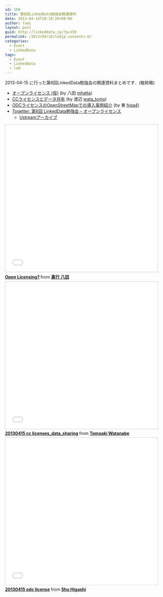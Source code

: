 ```yaml
---
id: 159
title: 第6回LinkedData勉強会関連資料
date: 2013-04-16T10:10:29+09:00
author: fumi
layout: post
guid: http://linkeddata.jp/?p=159
permalink: /2013/04/16/lodjp-contents-6/
categories:
  - Event
  - LinkedData
tags:
  - Event
  - LinkedData
  - lod
---
```

<!-- Facebook Like Button v1.9.6 BEGIN [http://blog.bottomlessinc.com] -->

<!-- Facebook Like Button END -->

<div class="twitterbutton" style="float: left; padding-right: 5px;">
  <a href="http://twitter.com/share" class="twitter-share-button" data-count="horizontal" data-text="第6回LinkedData勉強会関連資料" data-via="" data-url="https://linkeddata.jp/2013/04/16/lodjp-contents-6/" data-lang="en" data-related="DolcePixel:We make beautiful and sweet WordPress Themes"></a>
</div>

2013-04-15 に行った第6回LinkedData勉強会の関連資料まとめです．(敬称略)

  * [オープンライセンス (仮)](#open-license) (by 八田 [mhatta](http://twitter.com/mhatta))
  * [CCライセンスとデータ共有](#cc) (by 渡辺 [wata_tomo](http://twitter.com/wata_tomo))
  * [ODCライセンスのOpenStreetMapでの導入事例紹介](#odc) (by 東 [higa4](http://twitter.com/higa4))
  * [Togetter: 第6回 LinkedData勉強会 &#8211; オープンライセンス]()
      * [Ustreamアーカイブ](http://www.ustream.tv/recorded/31502709)</ul>

<iframe src="//www.slideshare.net/slideshow/embed_code/key/kJGQFCxcfmqXsb" width="595" height="485" frameborder="0" marginwidth="0" marginheight="0" scrolling="no" style="border:1px solid #CCC; border-width:1px; margin-bottom:5px; max-width: 100%;" allowfullscreen> </iframe> <div style="margin-bottom:5px"> <strong> <a href="//www.slideshare.net/masayukihatta/mhatta-lod20130415" title="Open Licensing?" target="_blank">Open Licensing?</a> </strong> from <strong><a href="https://www.slideshare.net/masayukihatta" target="_blank">真行 八田</a></strong> </div>

<iframe src="//www.slideshare.net/slideshow/embed_code/key/m39cOSvjdPiqe6" width="595" height="485" frameborder="0" marginwidth="0" marginheight="0" scrolling="no" style="border:1px solid #CCC; border-width:1px; margin-bottom:5px; max-width: 100%;" allowfullscreen> </iframe> <div style="margin-bottom:5px"> <strong> <a href="//www.slideshare.net/TomoakiWatanabe/20130415-cc-licensesdatasharing" title="20130415 cc licenses_data_sharing" target="_blank">20130415 cc licenses_data_sharing</a> </strong> from <strong><a href="https://www.slideshare.net/TomoakiWatanabe" target="_blank">Tomoaki Watanabe</a></strong> </div>

<iframe src="//www.slideshare.net/slideshow/embed_code/key/izAJ5hRqtCzuvp" width="595" height="485" frameborder="0" marginwidth="0" marginheight="0" scrolling="no" style="border:1px solid #CCC; border-width:1px; margin-bottom:5px; max-width: 100%;" allowfullscreen> </iframe> <div style="margin-bottom:5px"> <strong> <a href="//www.slideshare.net/higa4/20130415-odc-license" title="20130415 odc license" target="_blank">20130415 odc license</a> </strong> from <strong><a href="https://www.slideshare.net/higa4" target="_blank">Shu Higashi</a></strong> </div>
